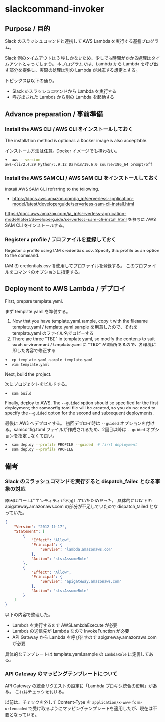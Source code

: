 # slackcommand-invoker

## Purpose / 目的

Slack のスラッシュコマンドと連携して AWS Lambda を実行する基盤プログラム。

Slack 側のタイムアウトは 3 秒しかないため、少しでも時間がかかる処理はタイムアウトとなってしまう。
本プログラムでは、Lambda から Lambda を呼び出す部分を提供し、実際の処理は別の Lambda が対応する想定とする。

トピックスは以下の通り。

- Slack のスラッシュコマンドから Lambda を実行する
- 呼び出された Lambda から別の Lambda を起動する

## Advance preparation / 事前準備

### Install the AWS CLI / AWS CLI をインストールしておく

The installation method is optional. a Docker image is also acceptable.

インストール方法は任意。Docker イメージでも構わない。

```sh
➜  aws --version
aws-cli/2.4.29 Python/3.9.12 Darwin/19.6.0 source/x86_64 prompt/off
```

### Install the AWS SAM CLI / AWS SAM CLI をインストールしておく

Install AWS SAM CLI referring to the following.

- https://docs.aws.amazon.com/ja_jp/serverless-application-model/latest/developerguide/serverless-sam-cli-install.html

https://docs.aws.amazon.com/ja_jp/serverless-application-model/latest/developerguide/serverless-sam-cli-install.html を参考に AWS SAM CLI をインストールする。

### Register a profile / プロファイルを登録しておく

Register a profile using IAM credentials.csv.
Specify this profile as an option to the command.

IAM の credentials.csv を使用してプロファイルを登録する。
このプロファイルをコマンドのオプションに指定する。

## Deployment to AWS Lambda / デプロイ

First, prepare template.yaml.

まず template.yaml を準備する。

1. Now that you have template.yaml.sample, copy it with the filename template.yaml / template.yaml.sample を用意したので、それを template.yaml のファイル名でコピーする
2. There are three "TBD" in template.yaml, so modify the contents to suit each environment / template.yaml に "TBD" が3箇所あるので、各環境に即した内容で修正する

```sh
➜  cp template.yaml.sample template.yaml
➜  vim template.yaml
```

Next, build the project.

次にプロジェクトをビルドする。

```sh
➜  sam build
```

Finally, deploy to AWS.
The `--guided` option should be specified for the first deployment; the samconfig.toml file will be created, so you do not need to specify the `--guided` option for the second and subsequent deployments.

最後に AWS へデプロイする。
初回デプロイ時は `--guided` オプションを付ける。samconfig.toml ファイルが作成されるため、2回目以降は `--guided` オプションを指定しなくて良い。


```sh
➜  sam deploy --profile PROFILE --guided  # first deployment
➜  sam deploy --profile PROFILE
```

## 備考

### Slack のスラッシュコマンドを実行すると dispatch_failed となる事象の対応

原因はロールにエンティティが不足していたためだった。
具体的には以下の apigateway.amazonaws.com の部分が不足していたので dispatch_failed となっていた。

```json
{
    "Version": "2012-10-17",
    "Statement": [
        {
            "Effect": "Allow",
            "Principal": {
                "Service": "lambda.amazonaws.com"
            },
            "Action": "sts:AssumeRole"
        },
        {
            "Effect": "Allow",
            "Principal": {
                "Service": "apigateway.amazonaws.com"
            },
            "Action": "sts:AssumeRole"
        }
    ]
}
```

以下の内容で整理した。

- Lambda を実行するので AWSLambdaExecute が必要
- Lambda の送信先が Lambda なので InvokeFunction が必要
- API Gateway から Lambda を呼び出すので apigateway.amazonaws.com が必要

具体的なテンプレートは template.yaml.sample の `LambdaRole` に定義してある。

### API Gateway のマッピングテンプレートについて

API Gateway の統合リクエストの設定に「Lambda プロキシ統合の使用」がある。
これはチェックを付ける。

以前は、チェックを外して Content-Type を `application/x-www-form-urlencoded` で受け取るようにマッピングテンプレートを適用したが、現在は不要となっている。
